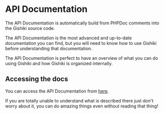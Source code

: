# API Documentation
The API Documentation is automatically build from PHPDoc comments into the Gishiki source code.

The API Documentation is the most advanced and up-to-date documentation you can find,
but you will need to know how to use Gishiki before understanding that documentation.

The API Documentation is perfect to have an overview of what you can do using Gishiki and 
how Gishiki is organized internally.


## Accessing the docs
You can access the API Documentation from [here](API/index.html).

If you are totally unable to understand what is described there just don't worry about
it, you can do amazing things even without reading that thing!
